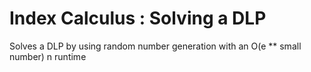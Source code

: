 # Index Calculus : Solving a DLP
Solves a DLP by using random number generation with an O(e ** small number) n runtime
